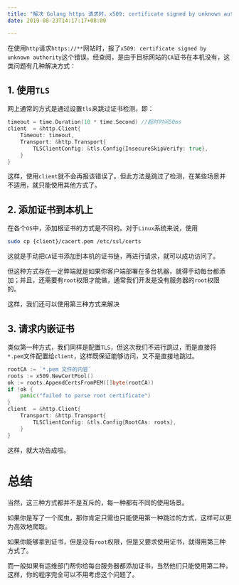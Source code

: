 ```yaml
---
title: "解决 Golang https 请求时，x509: certificate signed by unknown authority 问题"
date: 2019-08-23T14:17:17+08:00

---
```


在使用``http``请求``https://**``网站时，报了``x509: certificate signed by unknown authority``这个错误。经查阅，是由于目标网站的``CA``证书在本机没有，这类问题有几种解决方式：

## 1. 使用``TLS``

网上通常的方式是通过设置``tls``来跳过证书检测，即：

```go
timeout = time.Duration(10 * time.Second) //超时时间50ms
client  = &http.Client{
    Timeout: timeout,
    Transport: &http.Transport{
		TLSClientConfig: &tls.Config{InsecureSkipVerify: true},
	}
}
```

这样，使用``client``就不会再报该错误了。但此方法是跳过了检测，在某些场景并不适用，就只能使用其他方式了。

## 2. 添加证书到本机上

在各个``OS``中，添加根证书的方式是不同的。对于``Linux``系统来说，使用

```bash
sudo cp {client}/cacert.pem /etc/ssl/certs
```

这就是手动把``CA``证书添加到本机的证书链，再进行请求，就可以成功访问了。

但这种方式存在一定弊端就是如果你客户端部署在多台机器，就得手动每台都添加；并且，还需要有``root``权限才能做，通常我们开发是没有服务器的``root``权限的。

这样，我们还可以使用第三种方式来解决

## 3. 请求内嵌证书

类似第一种方式，我们同样是配置``TLS``，但这次我们不进行跳过，而是直接将``*.pem``文件配置给``client``，这样既保证能够访问，又不是直接地跳过。

```go
rootCA := `*.pem 文件的内容`
roots := x509.NewCertPool()
ok := roots.AppendCertsFromPEM([]byte(rootCA))
if !ok {
    panic("failed to parse root certificate")
}
client  = &http.Client{
    Transport: &http.Transport{
		TLSClientConfig: &tls.Config{RootCAs: roots},
	}
}
```

这样，就大功告成啦。

# 总结

当然，这三种方式都并不是互斥的，每一种都有不同的使用场景。

如果你是写了一个爬虫，那你肯定只需也只能使用第一种跳过的方式，这样可以更为高效地爬取。

如果你能够拿到证书，但是没有``root``权限，但是又要求使用证书，就得用第三种方式了。

而一般如果有运维部门帮你给每台服务器都添加证书，当然他们只能使用第二种，这样，你的程序完全可以不用考虑这个问题了。

